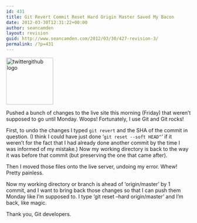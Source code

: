 ```yaml
---
id: 431
title: Git Revert Commit Reset Hard Origin Master Saved My Bacon
date: 2012-03-30T12:31:22+00:00
author: seancamden
layout: revision
guid: http://www.seancamden.com/2012/03/30/427-revision-3/
permalink: /?p=431
---
```

[<img src="http://www.seancamden.com/wp-content/uploads/2012/03/twittergithub2_reasonably_small.png" alt="twittergithub logo" title="twittergithub logo" width="128" height="128" class="alignnone size-full wp-image-428" />](http://www.seancamden.com/wp-content/uploads/2012/03/twittergithub2_reasonably_small.png)

Pushed a bunch of changes to the live site this morning (Friday) that weren&#8217;t supposed to go until Monday. Woops! Fortunately, I use Git and Git rocks!

First, to undo the changes I typed `git revert` and the SHA of the commit in question. (I think I could have just done &#8216;`git reset --soft HEAD^`&#8216; if it weren&#8217;t for the fact that I had already done another commit by the time I was informed of my mistake.) Now my working directory is back to the way it was before that commit (but preserving the one that came after).

Then I moved those files onto the live server, undoing my error. Whew! Pretty painless.

Now my working directory or branch is ahead of &#8216;origin/master&#8217; by 1 commit, and I want to bring back those changes so that I can push them Monday like I&#8217;m supposed to. I type &#8216;git reset &#8211;hard origin/master&#8217; and I&#8217;m back, like magic.

Thank you, Git developers.